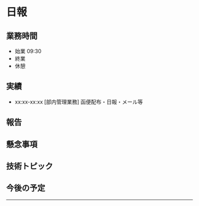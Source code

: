 # 日報

## 業務時間
* 始業 09:30
* 終業 
* 休憩 

## 実績
* xx:xx-xx:xx [部内管理業務] 函便配布・日報・メール等

## 報告

## 懸念事項

## 技術トピック

## 今後の予定

----

